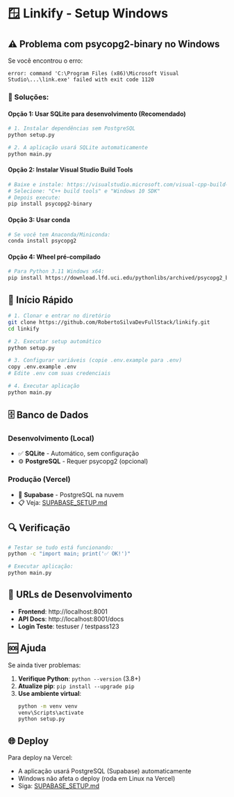 # 🪟 Linkify - Setup Windows

## ⚠️ Problema com psycopg2-binary no Windows

Se você encontrou o erro:
```
error: command 'C:\Program Files (x86)\Microsoft Visual Studio\...\link.exe' failed with exit code 1120
```

### 🔧 Soluções:

#### **Opção 1: Usar SQLite para desenvolvimento (Recomendado)**
```bash
# 1. Instalar dependências sem PostgreSQL
python setup.py

# 2. A aplicação usará SQLite automaticamente
python main.py
```

#### **Opção 2: Instalar Visual Studio Build Tools**
```bash
# Baixe e instale: https://visualstudio.microsoft.com/visual-cpp-build-tools/
# Selecione: "C++ build tools" e "Windows 10 SDK"
# Depois execute:
pip install psycopg2-binary
```

#### **Opção 3: Usar conda**
```bash
# Se você tem Anaconda/Miniconda:
conda install psycopg2
```

#### **Opção 4: Wheel pré-compilado**
```bash
# Para Python 3.11 Windows x64:
pip install https://download.lfd.uci.edu/pythonlibs/archived/psycopg2_binary-2.9.9-cp311-cp311-win_amd64.whl
```

## 🚀 Início Rápido

```bash
# 1. Clonar e entrar no diretório
git clone https://github.com/RobertoSilvaDevFullStack/linkify.git
cd linkify

# 2. Executar setup automático
python setup.py

# 3. Configurar variáveis (copie .env.example para .env)
copy .env.example .env
# Edite .env com suas credenciais

# 4. Executar aplicação
python main.py
```

## 🗄️ Banco de Dados

### **Desenvolvimento (Local)**
- ✅ **SQLite** - Automático, sem configuração
- ⚙️ **PostgreSQL** - Requer psycopg2 (opcional)

### **Produção (Vercel)**
- 🔗 **Supabase** - PostgreSQL na nuvem
- 📋 Veja: [SUPABASE_SETUP.md](./SUPABASE_SETUP.md)

## 🔍 Verificação

```bash
# Testar se tudo está funcionando:
python -c "import main; print('✅ OK!')"

# Executar aplicação:
python main.py
```

## 📱 URLs de Desenvolvimento

- **Frontend**: http://localhost:8001
- **API Docs**: http://localhost:8001/docs
- **Login Teste**: testuser / testpass123

## 🆘 Ajuda

Se ainda tiver problemas:

1. **Verifique Python**: `python --version` (3.8+)
2. **Atualize pip**: `pip install --upgrade pip`
3. **Use ambiente virtual**:
   ```bash
   python -m venv venv
   venv\Scripts\activate
   python setup.py
   ```

## 🌐 Deploy

Para deploy na Vercel:
- A aplicação usará PostgreSQL (Supabase) automaticamente
- Windows não afeta o deploy (roda em Linux na Vercel)
- Siga: [SUPABASE_SETUP.md](./SUPABASE_SETUP.md)
